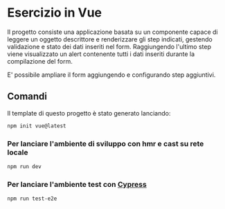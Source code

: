# Esercizio in Vue

Il progetto consiste una applicazione basata su un componente capace di leggere un oggetto descrittore e renderizzare gli step indicati, gestendo validazione e stato dei dati inseriti nel form. Raggiungendo l'ultimo step viene visualizzato un alert contenente tutti i dati inseriti durante la compilazione del form.

E' possibile ampliare il form aggiungendo e configurando step aggiuntivi.

## Comandi

Il template di questo progetto è stato generato lanciando:

```sh
npm init vue@latest
```

### Per lanciare l'ambiente di sviluppo con hmr e cast su rete locale

```sh
npm run dev
```

### Per lanciare l'ambiente test con [Cypress](https://on.cypress.io)

```sh
npm run test-e2e
```
